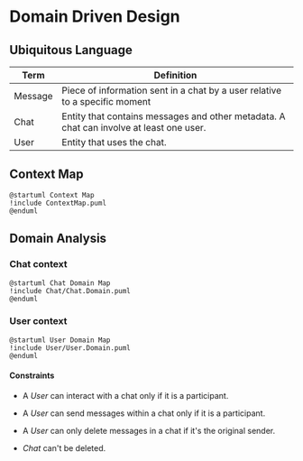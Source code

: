 # Domain Driven Design

## Ubiquitous Language

|Term | Definition|
|-----|-----------|
|Message| Piece of information sent in a chat by a user relative to a specific moment |
|Chat | Entity that contains messages and other metadata. A chat can involve at least one user.|
|User | Entity that uses the chat.|

## Context Map

```plantuml
@startuml Context Map
!include ContextMap.puml
@enduml
```

## Domain Analysis

### Chat context
```plantuml
@startuml Chat Domain Map
!include Chat/Chat.Domain.puml
@enduml
```

### User context
```plantuml
@startuml User Domain Map
!include User/User.Domain.puml
@enduml
```

#### Constraints
- A *User* can interact with a chat only if it is a participant.
- A *User* can send messages within a chat only if it is a participant.
- A *User* can only delete messages in a chat if it's the original sender.

- *Chat* can't be deleted.